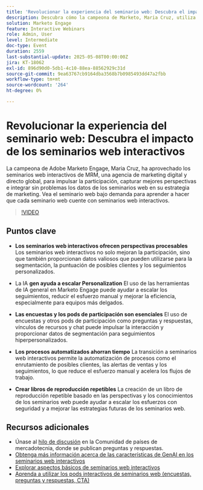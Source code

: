 ```yaml
---
title: 'Revolucionar la experiencia del seminario web: Descubra el impacto de los seminarios web interactivos'
description: Descubra cómo la campeona de Marketo, Maria Cruz, utiliza seminarios web interactivos para impulsar la participación, obtener perspectivas y mejorar el marketing en MRM. ¡Vea bajo demanda ahora!
solution: Marketo Engage
feature: Interactive Webinars
role: Admin, User
level: Intermediate
doc-type: Event
duration: 2559
last-substantial-update: 2025-05-08T00:00:00Z
jira: KT-18062
exl-id: 896d90d0-5db1-4c10-88ea-88562929c31d
source-git-commit: 9ea63767cb9164dba3568b7b0985493dd47a2fbb
workflow-type: tm+mt
source-wordcount: '264'
ht-degree: 0%

---
```


# Revolucionar la experiencia del seminario web: Descubra el impacto de los seminarios web interactivos

La campeona de Adobe Marketo Engage, Maria Cruz, ha aprovechado los seminarios web interactivos de MRM, una agencia de marketing digital y directo global, para impulsar la participación, capturar mejores perspectivas e integrar sin problemas los datos de los seminarios web en su estrategia de marketing. Vea el seminario web bajo demanda para aprender a hacer que cada seminario web cuente con seminarios web interactivos.

>[!VIDEO](https://video.tv.adobe.com/v/3458099/?learn=on&enablevpops)

## Puntos clave

* **Los seminarios web interactivos ofrecen perspectivas procesables** Los seminarios web interactivos no solo mejoran la participación, sino que también proporcionan datos valiosos que pueden utilizarse para la segmentación, la puntuación de posibles clientes y los seguimientos personalizados.

* La IA **gen ayuda a escalar Personalization** El uso de las herramientas de IA general en Marketo Engage puede ayudar a escalar los seguimientos, reducir el esfuerzo manual y mejorar la eficiencia, especialmente para equipos más delgados.

* **Las encuestas y los pods de participación son esenciales** El uso de encuestas y otros pods de participación como preguntas y respuestas, vínculos de recursos y chat puede impulsar la interacción y proporcionar datos de segmentación para seguimientos hiperpersonalizados.

* **Los procesos automatizados ahorran tiempo** La transición a seminarios web interactivos permite la automatización de procesos como el enrutamiento de posibles clientes, las alertas de ventas y los seguimientos, lo que reduce el esfuerzo manual y acelera los flujos de trabajo.

* **Crear libros de reproducción repetibles** La creación de un libro de reproducción repetible basado en las perspectivas y los conocimientos de los seminarios web puede ayudar a escalar los esfuerzos con seguridad y a mejorar las estrategias futuras de los seminarios web.

## Recursos adicionales

* Únase al [hilo de discusión](https://nation.marketo.com/t5/product-blogs/on-demand-learn-from-your-peers-revolutionizing-your-webinar/ba-p/356260) en la Comunidad de países de mercadotecnia, donde se publican preguntas y respuestas.
* [Obtenga más información acerca de las características de GenAI en los seminarios web interactivos](https://nation.marketo.com/t5/latest-product-innovations/discover-how-genai-can-elevate-your-upcoming-webinars/ba-p/355055)
* [Explorar aspectos básicos de seminarios web interactivos](https://experienceleague.adobe.com/es/docs/marketo/using/product-docs/demand-generation/events/interactive-webinars/interactive-webinars-overview)
* [Aprenda a utilizar los pods interactivos de seminarios web (encuestas, preguntas y respuestas, CTA)](https://experienceleague.adobe.com/es/docs/marketo/using/product-docs/demand-generation/events/interactive-webinars/best-practices-for-interactive-webinars)